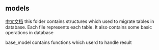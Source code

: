 ## models
[中文文档](https://github.com/ruilisi/go-pangu/blob/master/models/READMECN.md)
this folder contains structures which used to migrate tables in database. Each file represents each table. It also contains some basic operations in database

base_model contains functions which userd to handle result
